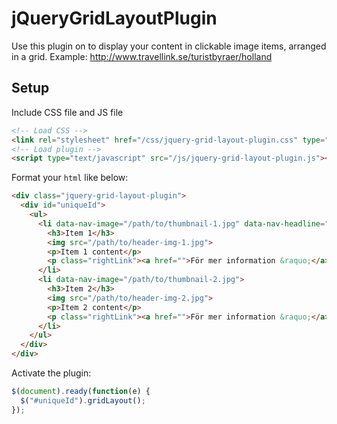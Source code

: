 # jQueryGridLayoutPlugin

Use this plugin on to display your content in clickable image items, arranged in a grid.
Example: http://www.travellink.se/turistbyraer/holland

## Setup
Include CSS file and JS file
```html
<!-- Load CSS -->
<link rel="stylesheet" href="/css/jquery-grid-layout-plugin.css" type="text/css">
<!-- Load plugin -->
<script type="text/javascript" src="/js/jquery-grid-layout-plugin.js"></script>
```

Format your `html` like below:
```html
<div class="jquery-grid-layout-plugin">
  <div id="uniqueId">
    <ul>
      <li data-nav-image="/path/to/thumbnail-1.jpg" data-nav-headline="Shorter Headline">
        <h3>Item 1</h3>
        <img src="/path/to/header-img-1.jpg">
        <p>Item 1 content</p>
        <p class="rightLink"><a href="">För mer information &raquo;</a></p>
      </li>
      <li data-nav-image="/path/to/thumbnail-2.jpg">
        <h3>Item 2</h3>
        <img src="/path/to/header-img-2.jpg">
        <p>Item 2 content</p>
        <p class="rightLink"><a href="">För mer information &raquo;</a></p>
      </li>
    </ul>
  </div>
</div>
```

Activate the plugin:
```javascript
$(document).ready(function(e) {
  $("#uniqueId").gridLayout();
});
```